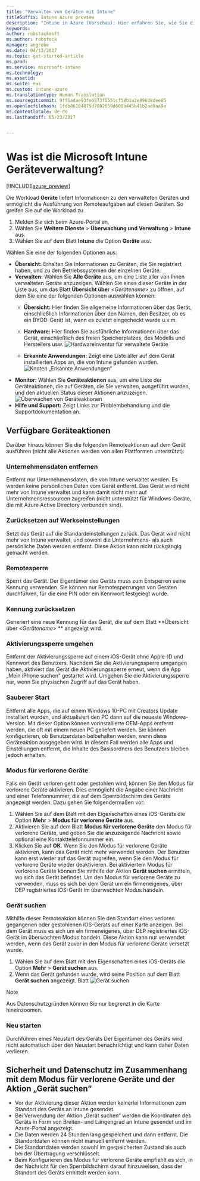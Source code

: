 ```yaml
---
title: "Verwalten von Geräten mit Intune"
titleSuffix: Intune Azure preview
description: "Intune in Azure (Vorschau): Hier erfahren Sie, wie Sie die mit Intune verwalteten Geräte anzeigen und verschiedene Aktionen ausführen."
keywords: 
author: robstackmsft
ms.author: robstack
manager: angrobe
ms.date: 04/13/2017
ms.topic: get-started-article
ms.prod: 
ms.service: microsoft-intune
ms.technology: 
ms.assetid: 
ms.suite: ems
ms.custom: intune-azure
ms.translationtype: Human Translation
ms.sourcegitcommit: 9ff1adae93fe6873f5551cf58b1a2e89638dee85
ms.openlocfilehash: 1fdb86184875d7082659d608b445b41b2ad9aa9e
ms.contentlocale: de-de
ms.lasthandoff: 05/23/2017


---
```


# <a name="what-is-microsoft-intune-device-management"></a>Was ist die Microsoft Intune Geräteverwaltung?


[!INCLUDE[azure_preview](./includes/azure_preview.md)]

Die Workload **Geräte** liefert Informationen zu den verwalteten Geräten und ermöglicht die Ausführung von Remoteaufgaben auf diesen Geräten. So greifen Sie auf die Workload zu

1. Melden Sie sich beim Azure-Portal an.
2. Wählen Sie **Weitere Dienste** > **Überwachung und Verwaltung** > **Intune** aus.
3. Wählen Sie auf dem Blatt **Intune** die Option **Geräte** aus.

Wählen Sie eine der folgenden Optionen aus:

- **Übersicht:** Erhalten Sie Informationen zu Geräten, die Sie registriert haben, und zu den Betriebssystemen der einzelnen Geräte.
- **Verwalten:** Wählen Sie **Alle Geräte** aus, um eine Liste aller von Ihnen verwalteten Geräte anzuzeigen.
    Wählen Sie eines dieser Geräte in der Liste aus, um das Blatt **Übersicht über** <*Gerätename*>  zu öffnen, auf dem Sie eine der folgenden Optionen auswählen können:
    - **Übersicht:** Hier finden Sie allgemeine Informationen über das Gerät, einschließlich Informationen über den Namen, den Besitzer, ob es ein BYOD-Gerät ist, wann es zuletzt eingecheckt wurde u.v.m.

    - **Hardware:** Hier finden Sie ausführliche Informationen über das Gerät, einschließlich des freien Speicherplatzes, des Modells und Herstellers usw.
    ![Hardwareinventur für verwaltete Geräte](./media/hardware-inventory.png)
    - **Erkannte Anwendungen:** Zeigt eine Liste aller auf dem Gerät installierten Apps an, die von Intune gefunden wurden.
    ![Knoten „Erkannte Anwendungen“](./media/detected-applications.png)
- **Monitor:** Wählen Sie **Geräteaktionen** aus, um eine Liste der Geräteaktionen, die auf Geräten, die Sie verwalten, ausgeführt wurden, und den aktuellen Status dieser Aktionen anzuzeigen.
![Überwachen von Geräteaktionen](./media/monitor-device-actions.png)
- **Hilfe und Support:** Zeigt Links zur Problembehandlung und die Supportdokumentation an.

## <a name="available-device-actions"></a>Verfügbare Geräteaktionen

Darüber hinaus können Sie die folgenden Remoteaktionen auf dem Gerät ausführen (nicht alle Aktionen werden von allen Plattformen unterstützt):

### <a name="remove-company-data"></a>**Unternehmensdaten entfernen**
Entfernt nur Unternehmensdaten, die von Intune verwaltet werden. Es werden keine persönlichen Daten vom Gerät entfernt. Das Gerät wird nicht mehr von Intune verwaltet und kann damit nicht mehr auf Unternehmensressourcen zugreifen (nicht unterstützt für Windows-Geräte, die mit Azure Active Directory verbunden sind).

### <a name="factory-reset"></a>**Zurücksetzen auf Werkseinstellungen**
Setzt das Gerät auf die Standardeinstellungen zurück. Das Gerät wird nicht mehr von Intune verwaltet, und sowohl die Unternehmens- als auch persönliche Daten werden entfernt. Diese Aktion kann nicht rückgängig gemacht werden.

### <a name="remote-lock"></a>**Remotesperre**
Sperrt das Gerät. Der Eigentümer des Geräts muss zum Entsperren seine Kennung verwenden. Sie können nur Remotesperrungen von Geräten durchführen, für die eine PIN oder ein Kennwort festgelegt wurde.

### <a name="reset-passcode"></a>**Kennung zurücksetzen**
Generiert eine neue Kennung für das Gerät, die auf dem Blatt **Übersicht über <*Gerätename*> ** angezeigt wird.

### <a name="bypass-activation-lock"></a>**Aktivierungssperre umgehen**
Entfernt der Aktivierungssperre auf einem iOS-Gerät ohne Apple-ID und Kennwort des Benutzers. Nachdem Sie die Aktivierungssperre umgangen haben, aktiviert das Gerät die Aktivierungssperre erneut, wenn die App „Mein iPhone suchen“ gestartet wird. Umgehen Sie die Aktivierungssperre nur, wenn Sie physischen Zugriff auf das Gerät haben.

### <a name="fresh-start"></a>**Sauberer Start**

Entfernt alle Apps, die auf einem Windows 10-PC mit Creators Update installiert wurden, und aktualisiert den PC dann auf die neueste Windows-Version.
Mit dieser Option können vorinstallierte OEM-Apps entfernt werden, die oft mit einem neuen PC geliefert werden. Sie können konfigurieren, ob Benutzerdaten beibehalten werden, wenn diese Geräteaktion ausgegeben wird. In diesem Fall werden alle Apps und Einstellungen entfernt, die Inhalte des Basisordners des Benutzers bleiben jedoch erhalten.


### <a name="lost-mode"></a>**Modus für verlorene Geräte**
Falls ein Gerät verloren geht oder gestohlen wird, können Sie den Modus für verlorene Geräte aktivieren. Dies ermöglicht die Angabe einer Nachricht und einer Telefonnummer, die auf dem Sperrbildschirm des Geräts angezeigt werden. Dazu gehen Sie folgendermaßen vor:
1.    Wählen Sie auf dem Blatt mit den Eigenschaften eines iOS-Geräts die Option **Mehr** > **Modus für verlorene Geräte** aus.
2.    Aktivieren Sie auf dem Blatt **Modus für verlorene Geräte** den Modus für verlorene Geräte, und geben Sie die anzuzeigende Nachricht sowie optional eine Kontakttelefonnummer ein.
3.    Klicken Sie auf **OK**.
Wenn Sie den Modus für verlorene Geräte aktivieren, kann das Gerät nicht mehr verwendet werden. Der Benutzer kann erst wieder auf das Gerät zugreifen, wenn Sie den Modus für verlorene Geräte wieder deaktivieren. Bei aktiviertem Modus für verlorene Geräte können Sie mithilfe der Aktion **Gerät suchen** ermitteln, wo sich das Gerät befindet.
Um den Modus für verlorene Geräte zu verwenden, muss es sich bei dem Gerät um ein firmeneigenes, über DEP registriertes iOS-Gerät im überwachten Modus handeln.

### <a name="locate-device"></a>**Gerät suchen**
Mithilfe dieser Remoteaktion können Sie den Standort eines verloren gegangenen oder gestohlenen iOS-Geräts auf einer Karte anzeigen. Bei dem Gerät muss es sich um ein firmeneigenes, über DEP registriertes iOS-Gerät im überwachten Modus handeln. Diese Aktion kann nur verwendet werden, wenn das Gerät zuvor in den Modus für verlorene Geräte versetzt wurde.
1.    Wählen Sie auf dem Blatt mit den Eigenschaften eines iOS-Geräts die Option **Mehr** > **Gerät suchen** aus.
2.    Wenn das Gerät gefunden wurde, wird seine Position auf dem Blatt **Gerät suchen** angezeigt.
    Blatt ![Gerät suchen](./media/locate-device.png)

>[!NOTE]
>Aus Datenschutzgründen können Sie nur begrenzt in die Karte hineinzoomen.

### <a name="restart"></a>**Neu starten**
Durchführen eines Neustart des Geräts Der Eigentümer des Geräts wird nicht automatisch über den Neustart benachrichtigt und kann daher Daten verlieren.


## <a name="security-and-privacy-information-for-the-lost-mode-and-locate-device-actions"></a>Sicherheit und Datenschutz im Zusammenhang mit dem Modus für verlorene Geräte und der Aktion „Gerät suchen“
- Vor der Aktivierung dieser Aktion werden keinerlei Informationen zum Standort des Geräts an Intune gesendet.
- Bei Verwendung der Aktion „Gerät suchen“ werden die Koordinaten des Geräts in Form von Breiten- und Längengrad an Intune gesendet und im Azure-Portal angezeigt.
- Die Daten werden 24 Stunden lang gespeichert und dann entfernt. Die Standortdaten können nicht manuell entfernt werden.
- Die Standortdaten werden sowohl im gespeicherten Zustand als auch bei der Übertragung verschlüsselt.
- Beim Konfigurieren des Modus für verlorene Geräte empfiehlt es sich, in der Nachricht für den Sperrbildschirm darauf hinzuweisen, dass der Standort des Geräts ermittelt werden kann.

